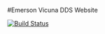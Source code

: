 #Emerson Vicuna DDS Website

[![Build Status](https://travis-ci.org/avicuna/emersonvicunadds.svg?branch=master)](https://travis-ci.org/avicuna/emersonvicunadds)